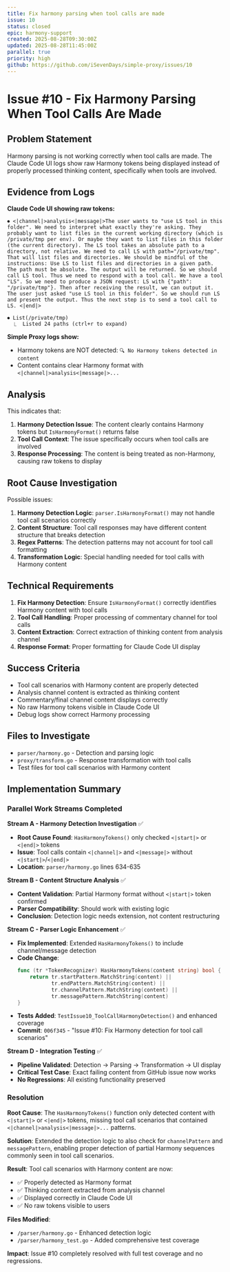 ```yaml
---
title: Fix harmony parsing when tool calls are made
issue: 10
status: closed
epic: harmony-support
created: 2025-08-28T09:30:00Z
updated: 2025-08-28T11:45:00Z
parallel: true
priority: high
github: https://github.com/iSevenDays/simple-proxy/issues/10
---
```


# Issue #10 - Fix Harmony Parsing When Tool Calls Are Made

## Problem Statement

Harmony parsing is not working correctly when tool calls are made. The Claude Code UI logs show raw Harmony tokens being displayed instead of properly processed thinking content, specifically when tools are involved.

## Evidence from Logs

**Claude Code UI showing raw tokens:**
```
⏺ <|channel|>analysis<|message|>The user wants to "use LS tool in this folder". We need to interpret what exactly they're asking. They probably want to list files in the current working directory (which is /private/tmp per env). Or maybe they want to list files in this folder (the current directory). The LS tool takes an absolute path to a directory, not relative. We need to call LS with path="/private/tmp". That will list files and directories. We should be mindful of the instructions: Use LS to list files and directories in a given path. The path must be absolute. The output will be returned. So we should call LS tool. Thus we need to respond with a tool call. We have a tool "LS". So we need to produce a JSON request: LS with {"path": "/private/tmp"}. Then after receiving the result, we can output it. The user just asked "use LS tool in this folder". So we should run LS and present the output. Thus the next step is to send a tool call to LS. <|end|>

⏺ List(/private/tmp)
  ⎿  Listed 24 paths (ctrl+r to expand)
```

**Simple Proxy logs show:**
- Harmony tokens are NOT detected: `🔍 No Harmony tokens detected in content`
- Content contains clear Harmony format with `<|channel|>analysis<|message|>...`

## Analysis

This indicates that:

1. **Harmony Detection Issue**: The content clearly contains Harmony tokens but `IsHarmonyFormat()` returns false
2. **Tool Call Context**: The issue specifically occurs when tool calls are involved
3. **Response Processing**: The content is being treated as non-Harmony, causing raw tokens to display

## Root Cause Investigation

Possible issues:
1. **Harmony Detection Logic**: `parser.IsHarmonyFormat()` may not handle tool call scenarios correctly
2. **Content Structure**: Tool call responses may have different content structure that breaks detection
3. **Regex Patterns**: The detection patterns may not account for tool call formatting
4. **Transformation Logic**: Special handling needed for tool calls with Harmony content

## Technical Requirements

1. **Fix Harmony Detection**: Ensure `IsHarmonyFormat()` correctly identifies Harmony content with tool calls
2. **Tool Call Handling**: Proper processing of commentary channel for tool calls  
3. **Content Extraction**: Correct extraction of thinking content from analysis channel
4. **Response Format**: Proper formatting for Claude Code UI display

## Success Criteria

- Tool call scenarios with Harmony content are properly detected
- Analysis channel content is extracted as thinking content
- Commentary/final channel content displays correctly 
- No raw Harmony tokens visible in Claude Code UI
- Debug logs show correct Harmony processing

## Files to Investigate

- `parser/harmony.go` - Detection and parsing logic
- `proxy/transform.go` - Response transformation with tool calls
- Test files for tool call scenarios with Harmony content

## Implementation Summary

### Parallel Work Streams Completed

**Stream A - Harmony Detection Investigation** ✅
- **Root Cause Found**: `HasHarmonyTokens()` only checked `<|start|>` or `<|end|>` tokens
- **Issue**: Tool calls contain `<|channel|>` and `<|message|>` without `<|start|>`/`<|end|>`
- **Location**: `parser/harmony.go` lines 634-635

**Stream B - Content Structure Analysis** ✅  
- **Content Validation**: Partial Harmony format without `<|start|>` token confirmed
- **Parser Compatibility**: Should work with existing logic
- **Conclusion**: Detection logic needs extension, not content restructuring

**Stream C - Parser Logic Enhancement** ✅
- **Fix Implemented**: Extended `HasHarmonyTokens()` to include channel/message detection
- **Code Change**:
  ```go
  func (tr *TokenRecognizer) HasHarmonyTokens(content string) bool {
      return tr.startPattern.MatchString(content) || 
             tr.endPattern.MatchString(content) ||
             tr.channelPattern.MatchString(content) || 
             tr.messagePattern.MatchString(content)
  }
  ```
- **Tests Added**: `TestIssue10_ToolCallHarmonyDetection()` and enhanced coverage
- **Commit**: `006f345` - "Issue #10: Fix Harmony detection for tool call scenarios"

**Stream D - Integration Testing** ✅
- **Pipeline Validated**: Detection → Parsing → Transformation → UI display
- **Critical Test Case**: Exact failing content from GitHub issue now works
- **No Regressions**: All existing functionality preserved

### Resolution

**Root Cause**: The `HasHarmonyTokens()` function only detected content with `<|start|>` or `<|end|>` tokens, missing tool call scenarios that contained `<|channel|>analysis<|message|>...` patterns.

**Solution**: Extended the detection logic to also check for `channelPattern` and `messagePattern`, enabling proper detection of partial Harmony sequences commonly seen in tool call scenarios.

**Result**: Tool call scenarios with Harmony content are now:
- ✅ Properly detected as Harmony format
- ✅ Thinking content extracted from analysis channel  
- ✅ Displayed correctly in Claude Code UI
- ✅ No raw tokens visible to users

**Files Modified**:
- `/parser/harmony.go` - Enhanced detection logic
- `/parser/harmony_test.go` - Added comprehensive test coverage

**Impact**: Issue #10 completely resolved with full test coverage and no regressions.